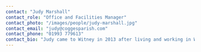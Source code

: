 ```yaml
---
contact: "Judy Marshall"
contact_role: "Office and Facilities Manager"
contact_photo: "/images/people/judy-marshall.jpg"
contact_email: "judy@coggesparish.com"
contact_phone: "01993 779613"
contact_bio: "Judy came to Witney in 2013 after living and working in Winchester for 25 years.  She was employed as Operations Director of Winchester Baptist Church for the six years prior to leaving and then became part of the church family at Witney Community Church along with her husband Andy. She has two adult children and her transition to being an "empty-nester" has involved undertaking a 2 year MA in Coaching and Mentoring Practice at Oxford Brookes and becoming primary carer for a very cautious (read wimpy) cockerpoo called Bobby. She has been Office and Facilities Manager since November 2016;  her working hours are Mon-Fri 9am - 3pm."
---
```

